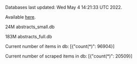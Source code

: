 Databases last updated: Wed May  4 14:21:33 UTC 2022. 

Available [here](https://github.com/cbeauhilton/ash-db/releases).


24M	abstracts_small.db

183M	abstracts_full.db

Current number of items in db:
[{"count(*)": 96904}]

Current number of scraped items in db:
[{"count(*)": 20509}]
